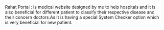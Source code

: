 Rahat Portal : is medical website designed by me to help hospitals and it is also beneficial for different patient to classify their respective disease and their concern doctors.As It is having a special System Checker option which is very beneficial for new patient.
